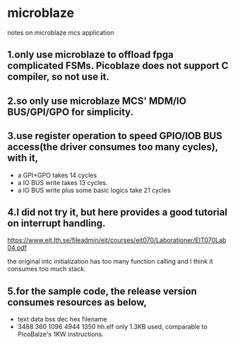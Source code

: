 # microblaze
notes on microblaze mcs application


## 1.only use microblaze to offload fpga complicated FSMs. Picoblaze does not support C compiler, so not use it.
## 2.so only use microblaze MCS' MDM/IO BUS/GPI/GPO for simplicity.
## 3.use register operation to speed GPIO/IOB BUS access(the driver consumes too many cycles), with it,
  - a GPI+GPO takes 14 cycles
  - a IO BUS write takes 13 cycles.
  - a IO BUS write plus some basic logics take 21 cycles
## 4.I did not try it, but here provides a good tutorial on interrupt handling.
  https://www.eit.lth.se/fileadmin/eit/courses/eit070/Laborationer/EIT070Lab04.pdf
   
   the original intc initialization has too many function calling and I think it consumes too much stack.
## 5.for the sample code, the release version consumes resources as below, 
  - text	   data	    bss	    dec	    hex	filename
  - 3488	    360	   1096	   4944	   1350	hh.elf
   only 1.3KB used, comparable to PicoBalze's 1KW instructions.
